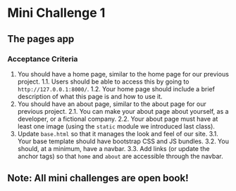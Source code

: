 # Mini Challenge 1

## The pages app

### Acceptance Criteria
1. You should have a home page, similar to the home page for our previous project.
1.1. Users should be able to access this by going to `http://127.0.0.1:8000/`.
1.2. Your home page should include a brief description of what this page is and how to use it.
2. You should have an about page, similar to the about page for our previous project.
2.1. You can make your about page about yourself, as a developer, or a fictional company.
2.2. Your about page must have at least one image (using the `static` module we introduced last class).
3. Update `base.html` so that it manages the look and feel of our site.
3.1. Your base template should have bootstrap CSS and JS bundles.
3.2. You should, at a minimum, have a navbar.
3.3. Add links (or update the anchor tags) so that `home` and `about` are accessible through the navbar.

## Note: All mini challenges are open book!